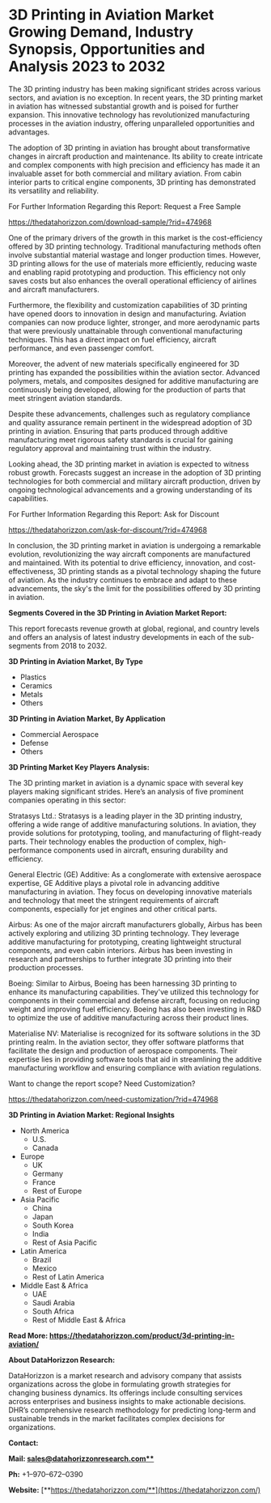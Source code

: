 ﻿# **3D Printing in Aviation Market Growing Demand, Industry Synopsis, Opportunities and Analysis 2023 to 2032**

The 3D printing industry has been making significant strides across various sectors, and aviation is no exception. In recent years, the 3D printing market in aviation has witnessed substantial growth and is poised for further expansion. This innovative technology has revolutionized manufacturing processes in the aviation industry, offering unparalleled opportunities and advantages.

The adoption of 3D printing in aviation has brought about transformative changes in aircraft production and maintenance. Its ability to create intricate and complex components with high precision and efficiency has made it an invaluable asset for both commercial and military aviation. From cabin interior parts to critical engine components, 3D printing has demonstrated its versatility and reliability.

For Further Information Regarding this Report: Request a Free Sample

<https://thedatahorizzon.com/download-sample/?rid=474968>

One of the primary drivers of the growth in this market is the cost-efficiency offered by 3D printing technology. Traditional manufacturing methods often involve substantial material wastage and longer production times. However, 3D printing allows for the use of materials more efficiently, reducing waste and enabling rapid prototyping and production. This efficiency not only saves costs but also enhances the overall operational efficiency of airlines and aircraft manufacturers.

Furthermore, the flexibility and customization capabilities of 3D printing have opened doors to innovation in design and manufacturing. Aviation companies can now produce lighter, stronger, and more aerodynamic parts that were previously unattainable through conventional manufacturing techniques. This has a direct impact on fuel efficiency, aircraft performance, and even passenger comfort.

Moreover, the advent of new materials specifically engineered for 3D printing has expanded the possibilities within the aviation sector. Advanced polymers, metals, and composites designed for additive manufacturing are continuously being developed, allowing for the production of parts that meet stringent aviation standards.

Despite these advancements, challenges such as regulatory compliance and quality assurance remain pertinent in the widespread adoption of 3D printing in aviation. Ensuring that parts produced through additive manufacturing meet rigorous safety standards is crucial for gaining regulatory approval and maintaining trust within the industry.

Looking ahead, the 3D printing market in aviation is expected to witness robust growth. Forecasts suggest an increase in the adoption of 3D printing technologies for both commercial and military aircraft production, driven by ongoing technological advancements and a growing understanding of its capabilities.

For Further Information Regarding this Report: Ask for Discount

<https://thedatahorizzon.com/ask-for-discount/?rid=474968>

In conclusion, the 3D printing market in aviation is undergoing a remarkable evolution, revolutionizing the way aircraft components are manufactured and maintained. With its potential to drive efficiency, innovation, and cost-effectiveness, 3D printing stands as a pivotal technology shaping the future of aviation. As the industry continues to embrace and adapt to these advancements, the sky's the limit for the possibilities offered by 3D printing in aviation.

**Segments Covered in the 3D Printing in Aviation Market Report:**

This report forecasts revenue growth at global, regional, and country levels and offers an analysis of latest industry developments in each of the sub-segments from 2018 to 2032.

**3D Printing in Aviation Market, By Type**

- Plastics
- Ceramics
- Metals
- Others

**3D Printing in Aviation Market, By Application**

- Commercial Aerospace
- Defense
- Others

**3D Printing Market Key Players Analysis:**

The 3D printing market in aviation is a dynamic space with several key players making significant strides. Here’s an analysis of five prominent companies operating in this sector:

Stratasys Ltd.: Stratasys is a leading player in the 3D printing industry, offering a wide range of additive manufacturing solutions. In aviation, they provide solutions for prototyping, tooling, and manufacturing of flight-ready parts. Their technology enables the production of complex, high-performance components used in aircraft, ensuring durability and efficiency.

General Electric (GE) Additive: As a conglomerate with extensive aerospace expertise, GE Additive plays a pivotal role in advancing additive manufacturing in aviation. They focus on developing innovative materials and technology that meet the stringent requirements of aircraft components, especially for jet engines and other critical parts.

Airbus: As one of the major aircraft manufacturers globally, Airbus has been actively exploring and utilizing 3D printing technology. They leverage additive manufacturing for prototyping, creating lightweight structural components, and even cabin interiors. Airbus has been investing in research and partnerships to further integrate 3D printing into their production processes.

Boeing: Similar to Airbus, Boeing has been harnessing 3D printing to enhance its manufacturing capabilities. They've utilized this technology for components in their commercial and defense aircraft, focusing on reducing weight and improving fuel efficiency. Boeing has also been investing in R&D to optimize the use of additive manufacturing across their product lines.

Materialise NV: Materialise is recognized for its software solutions in the 3D printing realm. In the aviation sector, they offer software platforms that facilitate the design and production of aerospace components. Their expertise lies in providing software tools that aid in streamlining the additive manufacturing workflow and ensuring compliance with aviation regulations.


Want to change the report scope? Need Customization?

<https://thedatahorizzon.com/need-customization/?rid=474968>

**3D Printing in Aviation Market: Regional Insights**

- North America
  - U.S.
  - Canada
- Europe
  - UK
  - Germany
  - France
  - Rest of Europe
- Asia Pacific
  - China
  - Japan
  - South Korea
  - India
  - Rest of Asia Pacific
- Latin America
  - Brazil
  - Mexico
  - Rest of Latin America
- Middle East & Africa
  - UAE
  - Saudi Arabia
  - South Africa
  - Rest of Middle East & Africa

**Read More: https://thedatahorizzon.com/product/3d-printing-in-aviation/**

**About DataHorizzon Research:**

DataHorizzon is a market research and advisory company that assists organizations across the globe in formulating growth strategies for changing business dynamics. Its offerings include consulting services across enterprises and business insights to make actionable decisions. DHR’s comprehensive research methodology for predicting long-term and sustainable trends in the market facilitates complex decisions for organizations.

**Contact:**

**Mail: [sales@datahorizzonresearch.com**](mailto:sales@datahorizzonresearch.com)**

**Ph:** +1–970–672–0390

**Website:** [**https://thedatahorizzon.com/**](https://thedatahorizzon.com/)

